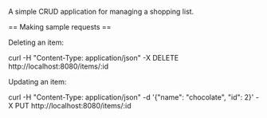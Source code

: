 
A simple CRUD application for managing a shopping list.

== Making sample requests ==

Deleting an item:

curl -H "Content-Type: application/json" -X DELETE http://localhost:8080/items/:id

Updating an item:

curl -H "Content-Type: application/json" -d '{"name": "chocolate", "id": 2}' -X PUT http://localhost:8080/items/:id